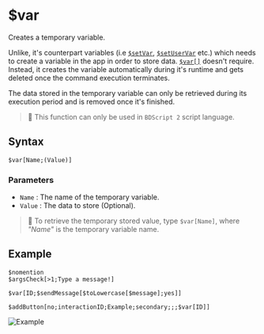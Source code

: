 # $var
Creates a temporary variable.

Unlike, it's counterpart variables (i.e [`$setVar`](./setVar.md), [`$setUserVar`](./setUserVar.md) etc.) which needs to create a variable in the app in order to store data. [`$var[]`](./var.md) doesn't require.
Instead, it creates the variable automatically during it's runtime and gets deleted once the command execution terminates.

The data stored in the temporary variable can only be retrieved during its execution period and is removed once it's finished.

> 📌 This function can only be used in `BDScript 2` script language.

## Syntax
```
$var[Name;(Value)]
```

### Parameters
- `Name` : The name of the temporary variable.
- `Value` : The data to store (Optional).

> 📌 To retrieve the temporary stored value, type `$var[Name]`, where *"Name"* is the temporary variable name.

## Example
```
$nomention
$argsCheck[>1;Type a message!]

$var[ID;$sendMessage[$toLowercase[$message];yes]]

$addButton[no;interactionID;Example;secondary;;;$var[ID]]
```
![Example](https://user-images.githubusercontent.com/70456337/189480166-d37cbdb8-05ce-44e8-8f2e-14d030baa9a9.png)
